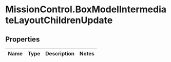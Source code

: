 # MissionControl.BoxModelIntermediateLayoutChildrenUpdate

## Properties
Name | Type | Description | Notes
------------ | ------------- | ------------- | -------------
